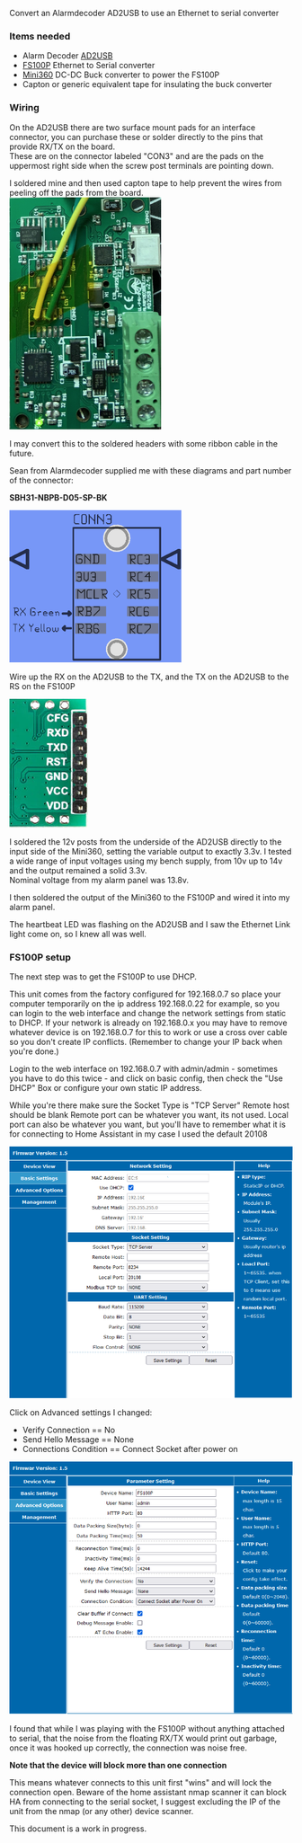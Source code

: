 Convert an Alarmdecoder AD2USB to use an Ethernet to serial converter

### Items needed

- Alarm Decoder [AD2USB](https://www.alarmdecoder.com/catalog/product_info.php/products_id/29)
- [FS100P](https://www.aliexpress.com/item/32963270624.html) Ethernet to Serial converter
- [Mini360](https://www.aliexpress.com/item/32411154908.html) DC-DC Buck converter to power the FS100P
- Capton or generic equivalent tape for insulating the buck converter

### Wiring

On the AD2USB there are two surface mount pads for an interface connector, you can purchase these or solder directly to the pins that provide RX/TX on the board.  
These are on the connector labeled "CON3" and are the pads on the uppermost right side when the screw post terminals are pointing down.

I soldered mine and then used capton tape to help prevent the wires from peeling off the pads from the board.
![Image](images/ad2usbpads.png)

I may convert this to the soldered headers with some ribbon cable in the future.

Sean from Alarmdecoder supplied me with these diagrams and part number of the connector:

**SBH31-NBPB-D05-SP-BK**

![Image](images/diagram1.png)

Wire up the RX on the AD2USB to the TX, and the TX on the AD2USB to the RS on the FS100P

![Image](images/FS100PPins.png)

I soldered the 12v posts from the underside of the AD2USB directly to the input side of the Mini360, setting the variable output to exactly 3.3v.  I tested a wide range of input voltages using my bench supply, from 10v up to 14v and the output remained a solid 3.3v.  
Nominal voltage from my alarm panel was 13.8v.

I then soldered the output of the Mini360 to the FS100P and wired it into my alarm panel.

The heartbeat LED was flashing on the AD2USB and I saw the Ethernet Link light come on, so I knew all was well.

### FS100P setup

The next step was to get the FS100P to use DHCP.

This unit comes from the factory configured for 192.168.0.7 so place your computer temporarily on the ip address 192.168.0.22 for example, so you can login to the web interface and change the network settings from static to DHCP.  If your network is already on 192.168.0.x you may have to remove whatever device is on 192.168.0.7 for this to work or use a cross over cable so you don't create IP conflicts. (Remember to change your IP back when you're done.)

Login to the web interface on 192.168.0.7 with admin/admin - sometimes you have to do this twice - and click on basic config, then check the "Use DHCP" Box or configure your own static IP address.  

While you're there make sure the Socket Type is "TCP Server"
Remote host should be blank
Remote port can be whatever you want, its not used.
Local port can also be whatever you want, but you'll have to remember what it is for connecting to Home Assistant in my case I used the default 20108

![Image](images/FS100PNetwork.png)

Click on Advanced settings
I changed:
- Verify Connection == No
- Send Hello Message == None
- Connections Condition == Connect Socket after power on

![Image](images/FS100PAdvanced.png)

I found that while I was playing with the FS100P without anything attached to serial, that the noise from the floating RX/TX would print out garbage, once it was hooked up correctly, the connection was noise free.

**Note that the device will block more than one connection**

This means whatever connects to this unit first "wins" and will lock the connection open. 
Beware of the home assistant nmap scanner it can block HA from connecting to the serial socket, I suggest excluding the IP of the unit from the nmap (or any other) device scanner.

This document is a work in progress.


